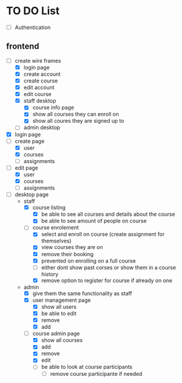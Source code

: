 <h1>TO DO List</h1>

- [ ] Authentication

<h2>frontend</h2>

- [ ] create wire frames
  - [x] login page
  - [x] create account
  - [x] create course
  - [x] edit account
  - [x] edit course
  - [x] staff desktop
    - [x] course info page
    - [x] show all courses they can enroll on
    - [x] show all coures they are signed up to
  - [ ] admin desktop
- [x] login page
- [ ] create page
  - [x] user
  - [x] courses
  - [ ] assignments
- [ ] edit page
  - [x] user
  - [x] courses
  - [ ] assignments
- [ ] desktop page
  - staff
    - [x] course listing
      - [x] be able to see all courses and details about the course
      - [x] be able to see amount of people on course
    - [ ] course enrolement
      - [x] select and enroll on course (create assignment for themselves)
      - [x] view courses they are on
      - [x] remove their booking
      - [x] prevented on enrolling on a full course
      - [ ] either dont show past corses or show them in a course history
      - [x] remove option to register for course if already on one
  - admin
    - [x] give them the same functionality as staff
    - [x] user management page
      - [x] show all users
      - [x] be able to edit
      - [x] remove
      - [x] add
    - [ ] course admin page
      - [x] show all courses
      - [x] add
      - [x] remove
      - [x] edit
      - [ ] be able to look at course participants
        - [ ] remove course participante if needed
